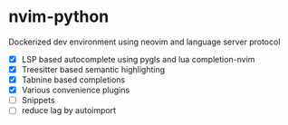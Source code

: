 # nvim-python

Dockerized dev environment using neovim and language server protocol

-[x] LSP based autocomplete using pygls and lua completion-nvim
-[x] Treesitter based semantic highlighting
-[x] Tabnine based completions
-[x] Various convenience plugins
-[ ] Snippets
-[ ] reduce lag by autoimport